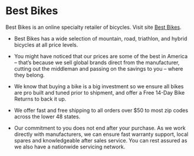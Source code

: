 # Best Bikes

Best Bikes is an online specialty retailer of bicycles. Visit site [Best Bikes](https://github.com/facebook/create-react-app).

- Best Bikes has a wide selection of mountain, road, triathlon, and hybrid bicycles at all price levels.

- You might have noticed that our prices are some of the best in America – that’s because we sell global brands direct from the manufacturer, cutting out the middleman and passing on the savings to you – where they belong.

- We know that buying a bike is a big investment so we ensure all bikes are pro built and tuned prior to shipment, and offer a Free 14-Day Bike Returns to back it up.

- We offer fast and free shipping to all orders over $50 to most zip codes across the lower 48 states.

- Our commitment to you does not end after your purchase. As we work directly with manufacturers, we can ensure fast warranty support, local spares and knowledgeable after sales service. You can rest assured as we also have a nationwide servicing network.



